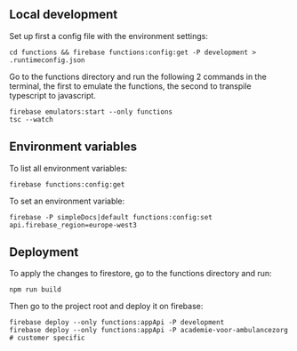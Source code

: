 ## Local development

Set up first a config file with the environment settings:

    cd functions && firebase functions:config:get -P development > .runtimeconfig.json

Go to the functions directory and run the following 2 commands in the terminal, the first to emulate the functions, the second to transpile typescript to javascript.

    firebase emulators:start --only functions
    tsc --watch

## Environment variables

To list all environment variables:

    firebase functions:config:get

To set an environment variable:

    firebase -P simpleDocs|default functions:config:set api.firebase_region=europe-west3

## Deployment

To apply the changes to firestore, go to the functions directory and run:

    npm run build

Then go to the project root and deploy it on firebase:

    firebase deploy --only functions:appApi -P development
    firebase deploy --only functions:appApi -P academie-voor-ambulancezorg # customer specific
